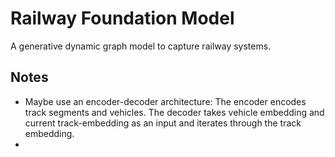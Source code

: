 # Railway Foundation Model

A generative dynamic graph model to capture railway systems.


 ## Notes

 - Maybe use an encoder-decoder architecture: The encoder encodes track segments and vehicles. The decoder takes vehicle embedding and current track-embedding as an input and iterates through the track embedding.
 - 